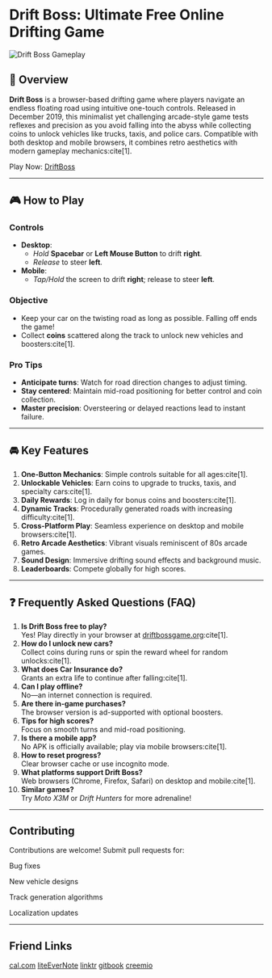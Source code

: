 # Drift Boss: Ultimate Free Online Drifting Game  

![Drift Boss Gameplay](https://via.placeholder.com/800x400.png?text=Drift+Boss+Gameplay+Preview)  

## 🌟 Overview  
**Drift Boss** is a browser-based drifting game where players navigate an endless floating road using intuitive one-touch controls. Released in December 2019, this minimalist yet challenging arcade-style game tests reflexes and precision as you avoid falling into the abyss while collecting coins to unlock vehicles like trucks, taxis, and police cars. Compatible with both desktop and mobile browsers, it combines retro aesthetics with modern gameplay mechanics:cite[1].  

Play Now: [DriftBoss](http://driftbossgame.org/)

---  

## 🎮 How to Play  
### Controls  
- **Desktop**:  
  - *Hold* **Spacebar** or **Left Mouse Button** to drift **right**.  
  - *Release* to steer **left**.  
- **Mobile**:  
  - *Tap/Hold* the screen to drift **right**; release to steer **left**.  

### Objective  
- Keep your car on the twisting road as long as possible. Falling off ends the game!  
- Collect **coins** scattered along the track to unlock new vehicles and boosters:cite[1].  

### Pro Tips  
- **Anticipate turns**: Watch for road direction changes to adjust timing.  
- **Stay centered**: Maintain mid-road positioning for better control and coin collection.  
- **Master precision**: Oversteering or delayed reactions lead to instant failure.  

---  

## 🚘 Key Features  
1. **One-Button Mechanics**: Simple controls suitable for all ages:cite[1].  
2. **Unlockable Vehicles**: Earn coins to upgrade to trucks, taxis, and specialty cars:cite[1].  
3. **Daily Rewards**: Log in daily for bonus coins and boosters:cite[1].  
4. **Dynamic Tracks**: Procedurally generated roads with increasing difficulty:cite[1].  
5. **Cross-Platform Play**: Seamless experience on desktop and mobile browsers:cite[1].  
6. **Retro Arcade Aesthetics**: Vibrant visuals reminiscent of 80s arcade games.  
7. **Sound Design**: Immersive drifting sound effects and background music.  
8. **Leaderboards**: Compete globally for high scores.  

---  

## ❓ Frequently Asked Questions (FAQ)  
1. **Is Drift Boss free to play?**  
   Yes! Play directly in your browser at [driftbossgame.org](http://driftbossgame.org/):cite[1].  
2. **How do I unlock new cars?**  
   Collect coins during runs or spin the reward wheel for random unlocks:cite[1].  
3. **What does Car Insurance do?**  
   Grants an extra life to continue after falling:cite[1].  
4. **Can I play offline?**  
   No—an internet connection is required.  
5. **Are there in-game purchases?**  
   The browser version is ad-supported with optional boosters.  
6. **Tips for high scores?**  
   Focus on smooth turns and mid-road positioning.  
7. **Is there a mobile app?**  
   No APK is officially available; play via mobile browsers:cite[1].  
8. **How to reset progress?**  
   Clear browser cache or use incognito mode.  
9. **What platforms support Drift Boss?**  
   Web browsers (Chrome, Firefox, Safari) on desktop and mobile:cite[1].  
10. **Similar games?**  
    Try *Moto X3M* or *Drift Hunters* for more adrenaline!  

---  
## Contributing
Contributions are welcome! Submit pull requests for:

Bug fixes

New vehicle designs

Track generation algorithms

Localization updates

---
## Friend Links
[cal.com](https://cal.com/drift-boss)
[liteEverNote](https://share.evernote.com/note/f0d88b2d-f712-8703-c429-d7ea88aeba52)
[linktr](https://linktr.ee/driftbossgameorg)
[gitbook](https://driftbosss-organization.gitbook.io/driftbossgame.org#drift-boss-the-neuroscience-of-flow-state-in-minimalist-racing)
[creemio](https://www.creem.io/bip/driftboss)

